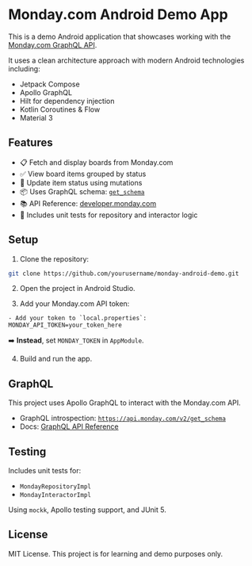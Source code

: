 # Monday.com Android Demo App

This is a demo Android application that showcases working with the [Monday.com GraphQL API](https://developer.monday.com/api-reference/docs/introduction-to-graphql).

It uses a clean architecture approach with modern Android technologies including:

- Jetpack Compose
- Apollo GraphQL
- Hilt for dependency injection
- Kotlin Coroutines & Flow
- Material 3

## Features

- 📋 Fetch and display boards from Monday.com
- ✅ View board items grouped by status
- 🔄 Update item status using mutations
- 📦 Uses GraphQL schema: [`get_schema`](https://api.monday.com/v2/get_schema)
- 📚 API Reference: [developer.monday.com](https://developer.monday.com/api-reference/docs/introduction-to-graphql)
- 🧪 Includes unit tests for repository and interactor logic

## Setup

1. Clone the repository:

```bash
git clone https://github.com/yourusername/monday-android-demo.git
```

2. Open the project in Android Studio.

3. Add your Monday.com API token:

~~~
- Add your token to `local.properties`:
MONDAY_API_TOKEN=your_token_here
~~~

➡️ **Instead**, set `MONDAY_TOKEN` in `AppModule`.

4. Build and run the app.

## GraphQL

This project uses Apollo GraphQL to interact with the Monday.com API.

- GraphQL introspection: [`https://api.monday.com/v2/get_schema`](https://api.monday.com/v2/get_schema)
- Docs: [GraphQL API Reference](https://developer.monday.com/api-reference/docs/introduction-to-graphql)

## Testing

Includes unit tests for:

- `MondayRepositoryImpl`
- `MondayInteractorImpl`

Using `mockk`, Apollo testing support, and JUnit 5.

## License

MIT License. This project is for learning and demo purposes only.